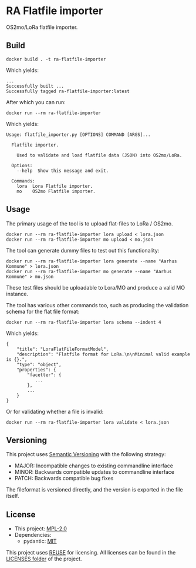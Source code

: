<!--
SPDX-FileCopyrightText: 2021 Magenta ApS <https://magenta.dk>
SPDX-License-Identifier: MPL-2.0
-->


# RA Flatfile importer

OS2mo/LoRa flatfile importer.

## Build
```
docker build . -t ra-flatfile-importer
```
Which yields:
```
...
Successfully built ...
Successfully tagged ra-flatfile-importer:latest
```
After which you can run:
```
docker run --rm ra-flatfile-importer
```
Which yields:
```
Usage: flatfile_importer.py [OPTIONS] COMMAND [ARGS]...

  Flatfile importer.

    Used to validate and load flatfile data (JSON) into OS2mo/LoRa.

  Options:
    --help  Show this message and exit.

  Commands:
    lora  Lora Flatfile importer.
    mo    OS2mo Flatfile importer.
```

## Usage
The primary usage of the tool is to upload flat-files to LoRa / OS2mo.
```
docker run --rm ra-flatfile-importer lora upload < lora.json
docker run --rm ra-flatfile-importer mo upload < mo.json
```

The tool can generate dummy files to test out this functionality:
```
docker run --rm ra-flatfile-importer lora generate --name "Aarhus Kommune" > lora.json
docker run --rm ra-flatfile-importer mo generate --name "Aarhus Kommune" > mo.json
```
These test files should be uploadable to Lora/MO and produce a valid MO instance.


The tool has various other commands too, such as producing the validation schema for the flat file format:
```
docker run --rm ra-flatfile-importer lora schema --indent 4
```
Which yields:
```
{
    "title": "LoraFlatFileFormatModel",
    "description": "Flatfile format for LoRa.\n\nMinimal valid example is {}.",
    "type": "object",
    "properties": {
        "facetter": {
           ...
        },
        ...
    }
}
```
Or for validating whether a file is invalid:
```
docker run --rm ra-flatfile-importer lora validate < lora.json
```

## Versioning
This project uses [Semantic Versioning](https://semver.org/) with the following strategy:
- MAJOR: Incompatible changes to existing commandline interface
- MINOR: Backwards compatible updates to commandline interface
- PATCH: Backwards compatible bug fixes

The fileformat is versioned directly, and the version is exported in the file itself.

<!--
## Getting Started

TODO: README section missing!

### Prerequisites


TODO: README section missing!

### Installing

TODO: README section missing!

## Running the tests

TODO: README section missing!

## Deployment

TODO: README section missing!

## Built With

TODO: README section missing!

## Authors

Magenta ApS <https://magenta.dk>

TODO: README section missing!
-->
## License
- This project: [MPL-2.0](MPL-2.0.txt)
- Dependencies:
  - pydantic: [MIT](MIT.txt)

This project uses [REUSE](https://reuse.software) for licensing. All licenses can be found in the [LICENSES folder](LICENSES/) of the project.
